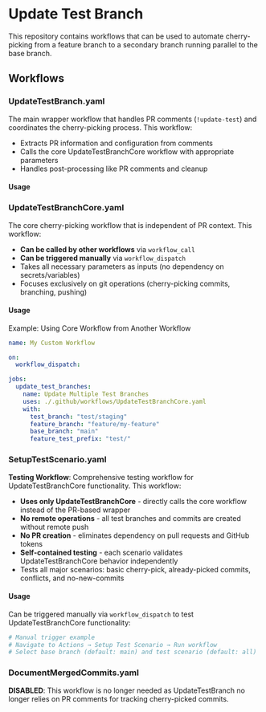 # Update Test Branch

This repository contains workflows that can be used to automate cherry-picking from a feature branch to a secondary branch running parallel to the base branch.

## Workflows

### UpdateTestBranch.yaml
The main wrapper workflow that handles PR comments (`!update-test`) and coordinates the cherry-picking process. This workflow:
- Extracts PR information and configuration from comments
- Calls the core UpdateTestBranchCore workflow with appropriate parameters
- Handles post-processing like PR comments and cleanup

#### Usage

### UpdateTestBranchCore.yaml
The core cherry-picking workflow that is independent of PR context. This workflow:
- **Can be called by other workflows** via `workflow_call`
- **Can be triggered manually** via `workflow_dispatch` 
- Takes all necessary parameters as inputs (no dependency on secrets/variables)
- Focuses exclusively on git operations (cherry-picking commits, branching, pushing)

#### Usage
Example: Using Core Workflow from Another Workflow

```yaml
name: My Custom Workflow

on:
  workflow_dispatch:

jobs:
  update_test_branches:
    name: Update Multiple Test Branches
    uses: ./.github/workflows/UpdateTestBranchCore.yaml
    with:
      test_branch: "test/staging"
      feature_branch: "feature/my-feature" 
      base_branch: "main"
      feature_test_prefix: "test/"
```

### SetupTestScenario.yaml
**Testing Workflow**: Comprehensive testing workflow for UpdateTestBranchCore functionality. This workflow:
- **Uses only UpdateTestBranchCore** - directly calls the core workflow instead of the PR-based wrapper
- **No remote operations** - all test branches and commits are created without remote push
- **No PR creation** - eliminates dependency on pull requests and GitHub tokens
- **Self-contained testing** - each scenario validates UpdateTestBranchCore behavior independently
- Tests all major scenarios: basic cherry-pick, already-picked commits, conflicts, and no-new-commits

#### Usage
Can be triggered manually via `workflow_dispatch` to test UpdateTestBranchCore functionality:

```yaml
# Manual trigger example
# Navigate to Actions → Setup Test Scenario → Run workflow
# Select base branch (default: main) and test scenario (default: all)
```

### DocumentMergedCommits.yaml
**DISABLED**: This workflow is no longer needed as UpdateTestBranch no longer relies on PR comments for tracking cherry-picked commits.
